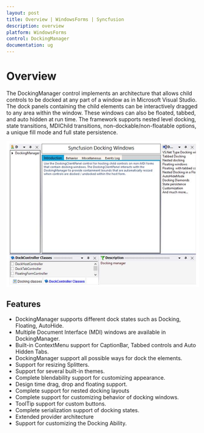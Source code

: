 ```yaml
---
layout: post
title: Overview | WindowsForms | Syncfusion
description: overview
platform: WindowsForms
control: DockingManager 
documentation: ug
---
```



# Overview

The DockingManager control implements an architecture that allows child controls to be docked at any part of a window as in Microsoft Visual Studio. The dock panels containing the child elements can be interactively dragged to any area within the window. These windows can also be floated, tabbed, and auto hidden at run time.  The framework supports nested level docking, state transitions, MDIChild transitions, non-dockable/non-floatable options, a unique fill mode and full state persistence.

![](Images/Overview_img1.jpeg)


## Features 

* DockingManager supports different dock states such as Docking, Floating, AutoHide.
* Multiple Document Interface (MDI) windows are available in DockingManager.
* Built-in ContextMenu support for CaptionBar, Tabbed controls and Auto Hidden Tabs.
* DockingManager support all possible ways for dock the elements.
* Support for resizing Splitters.
* Support for several built-in themes.
* Complete blendability support for customizing appearance.
* Design time drag, drop and floating support.
* Complete support for nested docking layouts
* Complete support for customizing behavior of docking windows.
* ToolTip support for custom buttons.
* Complete serialization support of docking states.
* Extended provider architecture 
* Support for customizing the Docking Ability.

